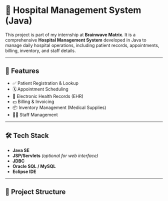 # 🏥 Hospital Management System (Java)

This project is part of my internship at **Brainwave Matrix**. It is a comprehensive **Hospital Management System** developed in Java to manage daily hospital operations, including patient records, appointments, billing, inventory, and staff details.

---

## 🚀 Features

- ✅ Patient Registration & Lookup
- 🗓️ Appointment Scheduling
- 📁 Electronic Health Records (EHR)
- 💵 Billing & Invoicing
- 📦 Inventory Management (Medical Supplies)
- 👩‍⚕️ Staff Management

---

## 🛠️ Tech Stack

- **Java SE**
- **JSP/Servlets** *(optional for web interface)*
- **JDBC**
- **Oracle SQL / MySQL**
- **Eclipse IDE**

---

## 🧱 Project Structure

